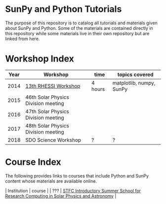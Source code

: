 # SunPy and Python Tutorials

The purpose of this repository is to catalog all tutorials and materials given
about SunPy and Python. Some of the materials are contained directly in this
repository while some materials live in their own repository but are linked
from here.

# Workshop Index

| Year | Workshop | time | topics covered |
|------|----------|------|----------------|
| 2014 | [13th RHESSI Workshop]() | 4 hours | matplotlib, numpy, SunPy |
| 2015 | 46th Solar Physics Division meeting | | |
| 2016 | 47th Solar Physics Division meeting | | |
| 2017 | 48th Solar Physics Division meeting | | |
| 2018 | SDO Science Workshop | ? | ? | SunPy |

# Course Index
The following provides links to courses that include Python and SunPy content
whose materials are available online.

| Institution | course |
| ??? | [STFC Introductory Summer School for Research Computing in Solar Physics and Astronomy](https://openastronomy.org/rcsc18/chapters/00-lessons) |
